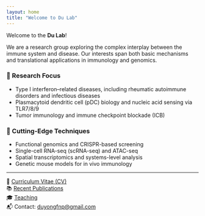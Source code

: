 ```yaml
---
layout: home
title: "Welcome to Du Lab"
---
```


Welcome to the **Du Lab**!

We are a research group exploring the complex interplay between the immune system and disease. Our interests span both basic mechanisms and translational applications in immunology and genomics.

### 🔬 Research Focus
- Type I interferon–related diseases, including rheumatic autoimmune disorders and infectious diseases  
- Plasmacytoid dendritic cell (pDC) biology and nucleic acid sensing via TLR7/8/9  
- Tumor immunology and immune checkpoint blockade (ICB)

### 🧪 Cutting-Edge Techniques
- Functional genomics and CRISPR-based screening  
- Single-cell RNA-seq (scRNA-seq) and ATAC-seq  
- Spatial transcriptomics and systems-level analysis  
- Genetic mouse models for in vivo immunology

---

📄 [Curriculum Vitae (CV)](/files/cv.pdf)  
📚 [Recent Publications](/publications)  
🎓 [Teaching](/teaching)  
📬 Contact: [duyongfnp@gmail.com](mailto:duyongfnp@gmail.com)
